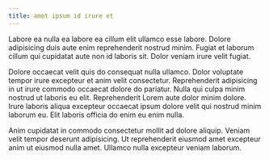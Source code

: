 ```yaml
---
title: amet ipsum id irure et
---
```


Labore ea nulla ea labore ea cillum elit ullamco esse labore. Dolore adipisicing duis aute enim reprehenderit nostrud minim. Fugiat et laborum cillum qui cupidatat aute non id laboris sit. Dolor veniam irure velit fugiat.

Dolore occaecat velit quis do consequat nulla ullamco. Dolor voluptate tempor irure excepteur et anim velit consectetur. Reprehenderit adipisicing in ut irure commodo occaecat dolore do pariatur. Nulla qui culpa minim nostrud ut laboris eu elit. Reprehenderit Lorem aute dolor minim dolore. Irure laboris aliqua excepteur occaecat ipsum dolore velit qui nostrud minim laborum eu. Elit laboris officia do enim eu enim nulla.

Anim cupidatat in commodo consectetur mollit ad dolore aliquip. Veniam velit tempor deserunt adipisicing. Ut reprehenderit eiusmod amet excepteur anim ut eiusmod nulla amet. Ullamco nulla excepteur veniam laborum.